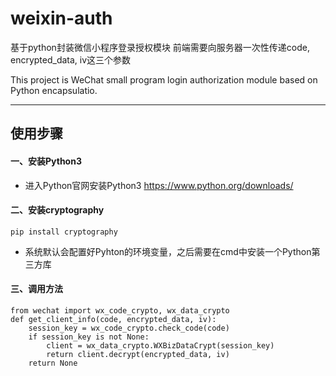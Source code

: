 # weixin-auth
基于python封装微信小程序登录授权模块
前端需要向服务器一次性传递code, encrypted_data, iv这三个参数

This project is WeChat small program login authorization module based on Python encapsulatio.

---

## 使用步骤
#### 一、安装Python3
* 进入Python官网安装Python3 https://www.python.org/downloads/

#### 二、安装cryptography
    pip install cryptography
* 系统默认会配置好Pyhton的环境变量，之后需要在cmd中安装一个Python第三方库
    
#### 三、调用方法
    from wechat import wx_code_crypto, wx_data_crypto
    def get_client_info(code, encrypted_data, iv):
        session_key = wx_code_crypto.check_code(code)
        if session_key is not None:
            client = wx_data_crypto.WXBizDataCrypt(session_key)
            return client.decrypt(encrypted_data, iv)
        return None
